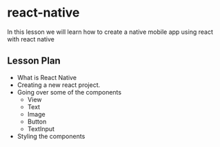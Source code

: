 # react-native 

In this lesson we will learn how to create a native mobile app using react with 
react native

## Lesson Plan

- What is React Native
- Creating a new react project.
- Going over some of the components
  - View
  - Text
  - Image
  - Button
  - TextInput
- Styling the components
